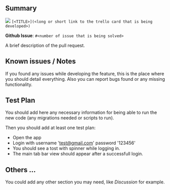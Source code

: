 ## Summary

![](https://github.trello.services/images/mini-trello-icon.png) `[<TITLE>](<long or short link to the trello card that is being developed>)`

**Github Issue**: `#<number of issue that is being solved>`

A brief description of the pull request.

## Known issues / Notes

If you found any issues while developing the feature, this is the place where you should detail everything.
Also you can report bugs found or any missing functionality.

## Test Plan

You should add here any necessary information for being able to run the new code (any migrations needed or scripts to run).

Then you should add at least one test plan:

* Open the app
* Login with username 'test@gmail.com' password '123456'
* You should see a tost with spinner while logging in.
* The main tab bar view should appear after a successfull login.

## Others ...

You could add any other section you may need, like _Discussion_ for example.
